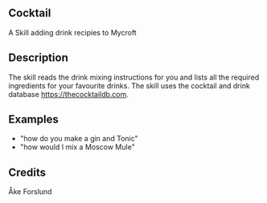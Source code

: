 ## Cocktail
A Skill adding drink recipies to Mycroft

## Description 
The skill reads the drink mixing instructions for you and lists all the required ingredients for your favourite drinks.
The skill uses the cocktail and drink database  https://thecocktaildb.com.

## Examples 
* "how do you make a gin and Tonic"
* "how would I mix a Moscow Mule"

## Credits 
Åke Forslund

